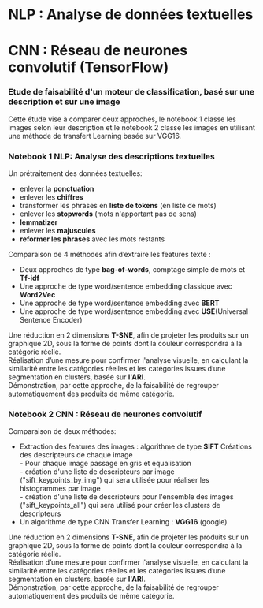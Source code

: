 # NLP : Analyse de données textuelles 
# CNN : Réseau de neurones convolutif (TensorFlow) 

### Etude de faisabilité d'un moteur de classification, basé sur une description et sur une image

Cette étude vise à comparer deux approches, le notebook 1 classe les images selon leur description et le notebook 2 classe les images en utilisant une méthode de transfert Learning basée sur VGG16.

### Notebook 1 NLP: Analyse des descriptions textuelles 

Un prétraitement des données textuelles:
- enlever la **ponctuation**
- enlever les **chiffres**
- transformer les phrases en **liste de tokens** (en liste de mots)
- enlever les **stopwords** (mots n'apportant pas de sens)
- **lemmatizer**
- enlever les **majuscules**
- **reformer les phrases** avec les mots restants

Comparaison de 4 méthodes afin d’extraire les features texte : 
- Deux approches de type **bag-of-words**, comptage simple de mots et **Tf-idf** 
- Une approche de type word/sentence embedding classique avec **Word2Vec**
- Une approche de type word/sentence embedding avec **BERT** 
- Une approche de type word/sentence embedding avec **USE**(Universal Sentence Encoder)
  
Une réduction en 2 dimensions **T-SNE**, afin de projeter les produits sur un graphique 2D, sous la forme de points dont la couleur correspondra à la catégorie réelle.             
Réalisation d’une mesure pour confirmer l'analyse visuelle, en calculant la similarité entre les catégories réelles et les catégories issues d’une segmentation en clusters, basée sur **l'ARI**.     
Démonstration, par cette approche, de la faisabilité de regrouper automatiquement des produits de même catégorie.

### Notebook 2 CNN :  Réseau de neurones convolutif

Comparaison de deux méthodes:
- Extraction des features des images : algorithme de type **SIFT**
   Créations des descripteurs de chaque image         
      - Pour chaque image passage en gris et equalisation      
      - création d'une liste de descripteurs par image ("sift_keypoints_by_img") qui sera utilisée pour réaliser les histogrammes par image       
      - création d'une liste de descripteurs pour l'ensemble des images ("sift_keypoints_all") qui sera utilisé pour créer les clusters de descripteurs     
- Un algorithme de type CNN Transfer Learning : **VGG16** (google)

Une réduction en 2 dimensions **T-SNE**, afin de projeter les produits sur un graphique 2D, sous la forme de points dont la couleur correspondra à la catégorie réelle.      
Réalisation d’une mesure pour confirmer l'analyse visuelle, en calculant la similarité entre les catégories réelles et les catégories issues d’une segmentation en clusters, basée sur **l'ARI**.        
Démonstration, par cette approche, de la faisabilité de regrouper automatiquement des produits de même catégorie.






